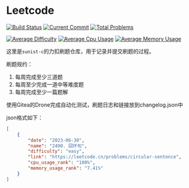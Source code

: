 # Leetcode

[![Build Status](https://drone.sunist.cn/api/badges/sunist-c/leetcode/status.svg)](https://drone.sunist.cn/sunist-c/leetcode) 
[![Current Commit](https://img.shields.io/badge/2023.7.29-last_commit-blue)](https://code.sunist.cn/sunist-c/leetcode)
[![Total Problems](https://img.shields.io/badge/28+_problems-8A2BE2)](https://code.sunist.cn/sunist-c/leetcode)

[![Average Difficulty](https://img.shields.io/badge/difficulty-1.9362-lightyellow)](https://code.sunist.cn/sunist-c/leetcode)
[![Average Cpu Usage](https://img.shields.io/badge/cpu_usage_rank-81.43%25-lightgreen)](https://code.sunist.cn/sunist-c/leetcode)
[![Average Memory Usage](https://img.shields.io/badge/memory_usage_rank-67.89%25-lightgreen)](https://code.sunist.cn/sunist-c/leetcode)

这里是`sunist-c`的力扣刷题仓库，用于记录并提交刷题的过程。

刷题规约：

1. 每周完成至少三道题
2. 每周至少完成一道中等难度题
3. 每周完成至少一篇题解

使用Gitea的Drone完成自动化测试，刷题日志和链接放到changelog.json中

json格式如下：

```json
[
	{
		"date": "2023-06-30",
		"name": "2490. 回环句",
		"difficulty": "easy",
		"link": "https://leetcode.cn/problems/circular-sentence",
		"cpu_usage_rank": "100%",
		"memory_usage_rank": "7.41%"
	}
]
```
